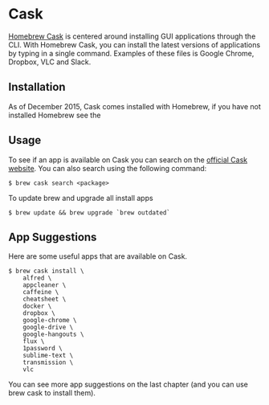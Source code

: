 # Cask

[Homebrew Cask](https://caskroom.github.io/) is centered around installing GUI applications through the CLI. With Homebrew Cask, you can install the latest versions of applications by typing in a single command. Examples of these files is Google Chrome, Dropbox, VLC and Slack.

## Installation

As of December 2015, Cask comes installed with Homebrew, if you have not installed Homebrew see the

## Usage

To see if an app is available on Cask you can search on the [official Cask website](https://caskroom.github.io/search). You can also search using the following command:

```text
$ brew cask search <package>
```

To update brew and upgrade all install apps

```text
$ brew update && brew upgrade `brew outdated`
```

## App Suggestions

Here are some useful apps that are available on Cask.

```text
$ brew cask install \
    alfred \
    appcleaner \
    caffeine \
    cheatsheet \
    docker \
    dropbox \
    google-chrome \
    google-drive \
    google-hangouts \
    flux \
    1password \
    sublime-text \
    transmission \
    vlc
```

You can see more app suggestions on the last chapter \(and you can use brew cask to install them\).

